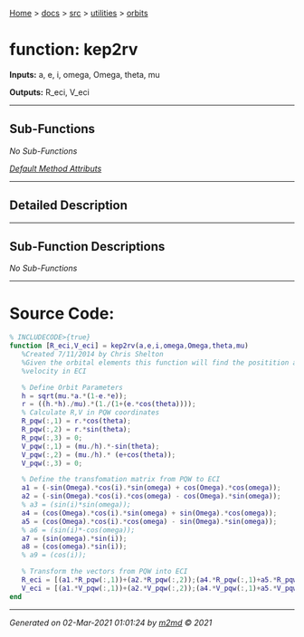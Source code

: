 [Home](../../../index.md) > [docs](../../../docs_index.md) > [src](../../src_index.md) > [utilities](../utilities_index.md) > [orbits](orbits_index.md)  

 
 # function: kep2rv



**Inputs:** a, e, i, omega, Omega, theta, mu

**Outputs:** R_eci, V_eci

 ***

## Sub-Functions

*No Sub-Functions*

[*Default Method Attributs*](https://www.mathworks.com/help/matlab/matlab_oop/method-attributes.html)

 ***

## Detailed Description



 ***

## Sub-Function Descriptions

*No Sub-Functions*

 
 *** 

# Source Code:

 ```matlab 
 % INCLUDECODE>{true}
function [R_eci,V_eci] = kep2rv(a,e,i,omega,Omega,theta,mu)
    %Created 7/11/2014 by Chris Shelton
    %Given the orbital elements this function will find the positition and
    %velocity in ECI

    % Define Orbit Parameters
    h = sqrt(mu.*a.*(1-e.*e));
    r = ((h.*h)./mu).*(1./(1+(e.*cos(theta))));
    % Calculate R,V in PQW coordinates
    R_pqw(:,1) = r.*cos(theta);
    R_pqw(:,2) = r.*sin(theta);
    R_pqw(:,3) = 0;
    V_pqw(:,1) = (mu./h).*-sin(theta);
    V_pqw(:,2) = (mu./h).* (e+cos(theta));
    V_pqw(:,3) = 0;

    % Define the transfomation matrix from PQW to ECI
    a1 = (-sin(Omega).*cos(i).*sin(omega) + cos(Omega).*cos(omega));
    a2 = (-sin(Omega).*cos(i).*cos(omega) - cos(Omega).*sin(omega));          
    % a3 = (sin(i)*sin(omega));
    a4 = (cos(Omega).*cos(i).*sin(omega) + sin(Omega).*cos(omega));
    a5 = (cos(Omega).*cos(i).*cos(omega) - sin(Omega).*sin(omega));
    % a6 = (sin(i)*-cos(omega));
    a7 = (sin(omega).*sin(i));
    a8 = (cos(omega).*sin(i));
    % a9 = (cos(i));

    % Transform the vectors from PQW into ECI
    R_eci = [(a1.*R_pqw(:,1))+(a2.*R_pqw(:,2));(a4.*R_pqw(:,1)+a5.*R_pqw(:,2));(a7.*R_pqw(:,1) + a8.*R_pqw(:,2))];
    V_eci = [(a1.*V_pqw(:,1))+(a2.*V_pqw(:,2));(a4.*V_pqw(:,1)+a5.*V_pqw(:,2));(a7.*V_pqw(:,1) + a8.*V_pqw(:,2))];
end

 
 ``` 
  
 ***

*Generated on 02-Mar-2021 01:01:24 by [m2md](https://github.com/crgnam-research/m2md) © 2021*
